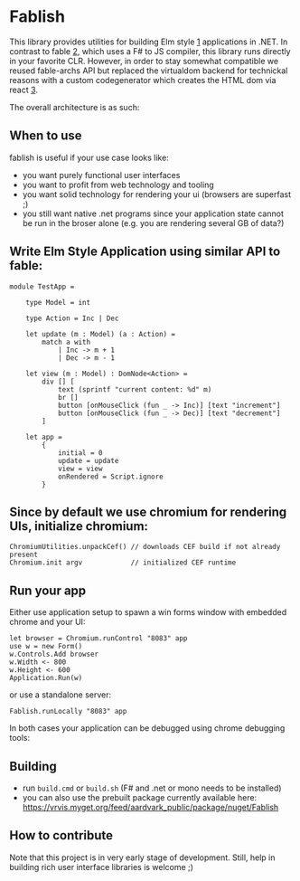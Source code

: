 # Fablish
This library provides utilities for building Elm style [1] applications in .NET.
In contrast to fable [2], which uses a F# to JS compiler, this library runs directly in your favorite CLR. 
However, in order to stay somewhat compatible we reused fable-archs API but replaced the virtualdom backend
for technickal reasons with a custom codegenerator which creates the HTML dom via react [3].

The overall architecture is as such:

## When to use

fablish is useful if your use case looks like:
 - you want purely functional user interfaces
 - you want to profit from web technology and tooling
 - you want solid technology for rendering your ui (browsers are superfast ;)
 - you still want native .net programs since your application state cannot be run in the broser alone (e.g. you are rendering several GB of data?)

## Write Elm Style Application using similar API to fable:

```F#
module TestApp =

    type Model = int

    type Action = Inc | Dec

    let update (m : Model) (a : Action) =
        match a with
            | Inc -> m + 1
            | Dec -> m - 1

    let view (m : Model) : DomNode<Action> =
        div [] [
            text (sprintf "current content: %d" m)
            br []
            button [onMouseClick (fun _ -> Inc)] [text "increment"]
            button [onMouseClick (fun _ -> Dec)] [text "decrement"]
        ]

    let app =
        {
            initial = 0
            update = update 
            view = view
            onRendered = Script.ignore
        }

```

## Since by default we use chromium for rendering UIs, initialize chromium:
```F#
ChromiumUtilities.unpackCef() // downloads CEF build if not already present
Chromium.init argv            // initialized CEF runtime
```

## Run your app

Either use application setup to spawn a win forms window with embedded chrome and your UI:
```F#
let browser = Chromium.runControl "8083" app
use w = new Form()
w.Controls.Add browser
w.Width <- 800
w.Height <- 600
Application.Run(w) 
```

or use a standalone server:
```F#
Fablish.runLocally "8083" app
```

In both cases your application can be debugged using chrome debugging tools:

## Building

- run ``build.cmd`` or ``build.sh`` (F# and .net or mono needs to be installed)
- you can also use the prebuilt package currently available here: https://vrvis.myget.org/feed/aardvark_public/package/nuget/Fablish

## How to contribute 

Note that this project is in very early stage of development. Still, help in building rich user interface libraries
is welcome ;)

 [1]: https://guide.elm-lang.org/architecture/
 
 [2]: http://fable.io/fable-arch/
 
 [3]: https://facebook.github.io/react/
